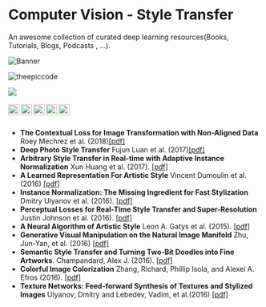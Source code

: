 # Computer Vision - Style Transfer

An awesome collection of curated deep learning resources(Books, Tutorials, Blogs, Podcasts , ...). 

![Banner](https://github.com/theepiccode/TEC-Assets/blob/main/Images/Big-Banner.png?raw=true)
<p align="left"> <img src="https://komarev.com/ghpvc/?username=theepiccode&label=Views&color=blue&style=plastic" alt="theepiccode" /> </p>
<a href = "https://invite.theepiccode.com" align = "left">
<img src = "https://img.shields.io/badge/Discord-Join%20the%20Server-blue" /> 
</a>
<br>
<br>
<a href="https://twitter.com/theepiccode1">
  <img align="left" alt="theepiccode's Twitter" width="22px" src="https://cdn.jsdelivr.net/npm/simple-icons@v3/icons/twitter.svg" />
</a>
<a href="https://www.linkedin.com/company/theepiccode/">
  <img align="left" alt="theepiccode's Linkdein" width="22px" src="https://cdn.jsdelivr.net/npm/simple-icons@v3/icons/linkedin.svg" />
</a>
<a href="https://github.com/theepiccode">
  <img align="left" alt="theepiccode's Github" width="22px" src="https://cdn.jsdelivr.net/npm/simple-icons@v3/icons/github.svg" />
</a>
<a href="https://www.instagram.com/theepiccode/">
  <img align="left" alt="theepiccode's Instagram" width="22px" src="https://cdn.jsdelivr.net/npm/simple-icons@v3/icons/instagram.svg" />
</a>
<a href="https://www.youtube.com/theepiccode">
  <img align="left" alt="theepiccode's Youtube" width="22px" src="https://cdn.jsdelivr.net/npm/simple-icons@v3/icons/youtube.svg" />
</a>
<br>
<br>



* **The Contextual Loss for Image Transformation with Non-Aligned Data** Roey Mechrez et al. (2018)[[pdf]](https://arxiv.org/pdf/1803.02077.pdf)
* **Deep Photo Style Transfer** Fujun Luan et al. (2017)[[pdf]](https://arxiv.org/pdf/1703.07511.pdf)
* **Arbitrary Style Transfer in Real-time with Adaptive Instance Normalization** Xun Huang et al. (2017). [[pdf]](https://arxiv.org/pdf/1703.06868.pdf)
* **A Learned Representation For Artistic Style** Vincent Dumoulin et al. (2016) [[pdf]](https://arxiv.org/pdf/1610.07629.pdf)
* **Instance Normalization: The Missing Ingredient for Fast Stylization** Dmitry Ulyanov et al. (2016). [[pdf]](https://arxiv.org/pdf/1607.08022.pdf)
* **Perceptual Losses for Real-Time Style Transfer and Super-Resolution** Justin Johnson et al. (2016). [[pdf]](https://arxiv.org/pdf/1603.08155.pdf)
* **A Neural Algorithm of Artistic Style** Leon A. Gatys et al. (2015). [[pdf]](https://arxiv.org/pdf/1508.06576.pdf)
* **Generative Visual Manipulation on the Natural Image Manifold** Zhu, Jun-Yan, et al. (2016) [[pdf]](https://arxiv.org/pdf/1609.03552)
* **Semantic Style Transfer and Turning Two-Bit Doodles into Fine Artworks**. Champandard, Alex J. (2016). [[pdf]](http://arxiv.org/pdf/1603.01768)
* **Colorful Image Colorization** Zhang, Richard, Phillip Isola, and Alexei A. Efros (2016). [[pdf]](http://arxiv.org/pdf/1603.08511)
* **Texture Networks: Feed-forward Synthesis of Textures and Stylized Images** Ulyanov, Dmitry and Lebedev, Vadim, et al.(2016) [[pdf]](http://arxiv.org/abs/1603.03417)


